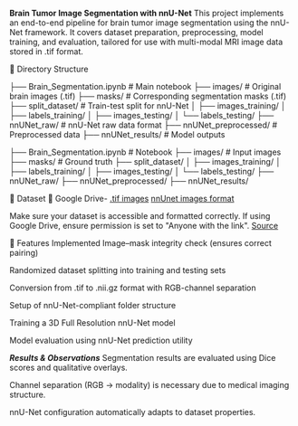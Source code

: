 **Brain Tumor Image Segmentation with nnU-Net**
This project implements an end-to-end pipeline for brain tumor image segmentation using the nnU-Net framework. It covers dataset preparation, preprocessing, model training, and evaluation, tailored for use with multi-modal MRI image data stored in .tif format.

📁 Directory Structure

├── Brain_Segmentation.ipynb       # Main notebook
├── images/                        # Original brain images (.tif)
├── masks/                         # Corresponding segmentation masks (.tif)
├── split_dataset/                 # Train-test split for nnU-Net
│   ├── images_training/
│   ├── labels_training/
│   ├── images_testing/
│   └── labels_testing/
├── nnUNet_raw/                   # nnU-Net raw data format
├── nnUNet_preprocessed/          # Preprocessed data
├── nnUNet_results/               # Model outputs

├── Brain_Segmentation.ipynb       # Notebook
├── images/                        # Input images
├── masks/                         # Ground truth
├── split_dataset/
│   ├── images_training/
│   ├── labels_training/
│   ├── images_testing/
│   └── labels_testing/
├── nnUNet_raw/
├── nnUNet_preprocessed/
├── nnUNet_results/


📂 Dataset
🔗 Google Drive- [.tif images](https://drive.google.com/drive/folders/1XBwvnhZrQQK5SXAWr2yTA4GOa9fgqQe7?usp=drive_link)
[nnUnet images format](https://drive.google.com/drive/folders/1Hs64C0FgBv5c638SLg20AKFmqWf4FwAy?usp=drive_link)

Make sure your dataset is accessible and formatted correctly. If using Google Drive, ensure permission is set to "Anyone with the link".
[Source](https://www.kaggle.com/code/abdallahwagih/brain-tumor-segmentation-unet-dice-coef-89-6/input) 

🔧 Features Implemented
Image–mask integrity check (ensures correct pairing)

Randomized dataset splitting into training and testing sets

Conversion from .tif to .nii.gz format with RGB-channel separation

Setup of nnU-Net-compliant folder structure

Training a 3D Full Resolution nnU-Net model

Model evaluation using nnU-Net prediction utility


 ***Results & Observations***
Segmentation results are evaluated using Dice scores and qualitative overlays.

Channel separation (RGB → modality) is necessary due to medical imaging structure.

nnU-Net configuration automatically adapts to dataset properties.
